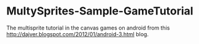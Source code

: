MultySprites-Sample-GameTutorial
================================
The multisprite tutorial in the canvas games on android from this http://dajver.blogspot.com/2012/01/android-3.html blog.
